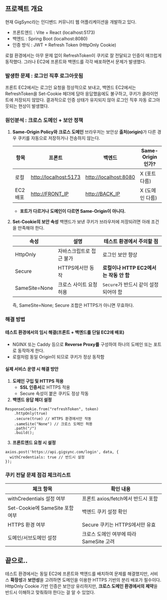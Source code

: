 <h2 id="프로젝트-개요">프로젝트 개요</h2>
<p>현재 GigSync라는 인디밴드 커뮤니티 웹 어플리케이션을 개발하고 있다.</p>
<ul>
<li>프론트엔드 : Vite + React (localhost:5173)</li>
<li>백엔드 : Spring Boot (localhost:8080)</li>
<li>인증 방식 : JWT + Refresh Token (HttpOnly Cookie)</li>
</ul>
<p>로컬 환경에서는 아무 문제 없이 RefreshToken이 쿠키로 잘 전달되고 인증이 매끄럽게 동작했다.
그러나 EC2에 프론트와 백엔드를 각각 배포하면서 문제가 발생했다.</p>
<h3 id="발생한-문제--로그인-직후-로그아웃됨">발생한 문제 : 로그인 직후 로그아웃됨</h3>
<p>프론트 EC2에서는 로그인 요청을 정상적으로 보내고, 백엔드 EC2에서는 RefreshToken을 Set-Cookie 헤더에 담아 응답했음에도 불구하고, 쿠키가 클라이언트에 저장되지 않았다.
결과적으로 인증 상태가 유지되지 않아 로그인 직후 자동 로그아웃되는 현상이 발생했다.</p>
<h3 id="원인분석--크로스-도메인--보안-정책">원인분석 : 크로스 도메인 + 보안 정책</h3>
<ol>
<li><p><strong>Same-Origin Policy와 크로스 도메인</strong>
브라우저는 보안상 <strong>출처(origin)</strong>가 다른 경우 쿠키를 자동으로 저장하거나 전송하지 않는다.</p>
<table>
<thead>
<tr>
<th>항목</th>
<th>프론트</th>
<th>백엔드</th>
<th>Same-Origin인가?</th>
</tr>
</thead>
<tbody><tr>
<td>로컬</td>
<td><a href="http://localhost:5173">http://localhost:5173</a></td>
<td><a href="http://localhost:8080">http://localhost:8080</a></td>
<td>X (포트 다름)</td>
</tr>
<tr>
<td>EC2 배포</td>
<td><a href="http://FRONT_IP">http://FRONT_IP</a></td>
<td><a href="http://BACK_IP">http://BACK_IP</a></td>
<td>X (도메인 다름)</td>
</tr>
</tbody></table>
<ul>
<li><strong>포트가 다르거나 도메인이 다르면 Same-Origin이 아니다.</strong></li>
</ul>
</li>
<li><p><strong>Set-Cookie의 보안 속성</strong>
백엔드가 보낸 쿠키가 브라우저에 저장되려면 아래 조건을 만족해야 한다.</p>
<table>
<thead>
<tr>
<th>속성</th>
<th>설명</th>
<th>테스트 환경에서 주의할 점</th>
</tr>
</thead>
<tbody><tr>
<td>HttpOnly</td>
<td>자바스크립트로 접근 불가</td>
<td>로그인 보안 향상</td>
</tr>
<tr>
<td>Secure</td>
<td>HTTPS에서만 동작</td>
<td><strong>로컬이나 HTTP EC2에서는 작동 안 함</strong></td>
</tr>
<tr>
<td>SameSite=None</td>
<td>크로스 사이트 요청 허용</td>
<td><code>Secure</code>가 반드시 같이 설정되어야 함</td>
</tr>
</tbody></table>
<p>즉, SameSite=None; Secure 조합은 HTTPS가 아니면 무효하다.</p>
</li>
</ol>
<h3 id="해결-방법">해결 방법</h3>
<h4 id="테스트-환경에서의-임시-해결프론트--백엔드를-단일-ec2에-배포">테스트 환경에서의 임시 해결(프론트 + 백엔드를 단일 EC2에 배포)</h4>
<ul>
<li>NGINX 또는 Caddy 등으로 <strong>Reverse Proxy를</strong> 구성하여 하나의 도메인 또는 포트로 동작하게 한다.</li>
<li>로컬처럼 동일 Origin이 되므로 쿠키가 정상 동작함</li>
</ul>
<h4 id="실제-서비스-운영-시-해결-방안">실제 서비스 운영 시 해결 방안</h4>
<ol>
<li><strong>도메인 구입 및 HTTPS 적용</strong><ul>
<li><strong>SSL 인증서</strong>로 HTTPS 적용</li>
<li>Secure 속성이 붙은 쿠키도 정상 작동</li>
</ul>
</li>
<li><strong>백엔드 응답 헤더 설정</strong></li>
</ol>
<pre><code class="language-java">ResponseCookie.from(&quot;refreshToken&quot;, token)
    .httpOnly(true)
    .secure(true) // HTTPS 환경에서만 작동
    .sameSite(&quot;None&quot;) // 크로스 도메인 허용
    .path(&quot;/&quot;)
    .build();</code></pre>
<ol start="3">
<li><strong>프론트엔드 요청 시 설정</strong></li>
</ol>
<pre><code class="language-ts">axios.post('https://api.gigsync.com/login', data, {
  withCredentials: true // 반드시 설정
});</code></pre>
<h3 id="쿠키-전달-문제-점검-체크리스트">쿠키 전달 문제 점검 체크리스트</h3>
<table>
<thead>
<tr>
<th>체크 항목</th>
<th>확인 내용</th>
</tr>
</thead>
<tbody><tr>
<td>withCredentials 설정 여부</td>
<td>프론트 axios/fetch에서 반드시 포함</td>
</tr>
<tr>
<td>Set-Cookie에 SameSite 포함 여부</td>
<td>백엔드 쿠키 설정 확인</td>
</tr>
<tr>
<td>HTTPS 환경 여부</td>
<td>Secure 쿠키는 HTTPS에서만 유효</td>
</tr>
<tr>
<td>도메인/서브도메인 설정</td>
<td>크로스 도메인 여부에 따라 SameSite 고려</td>
</tr>
</tbody></table>
<h2 id="끝으로">끝으로..</h2>
<p>테스트 환경에서는 동일 EC2에 프론트와 백엔드를 배치하여 문제를 해결했지만, 서비스 <strong>확장성</strong>과 <strong>보안성</strong>을 고려하면 도메인을 이용한 HTTPS 기반의 분리 배포가 필수이다. HttpOnly Cookie 기반 인증은 보안상 유리하지만, <strong>크로스 도메인 환경에서의 제약</strong>을 반드시 이해하고 맞춰줘야 한다는 걸 알 수 있었다.</p>